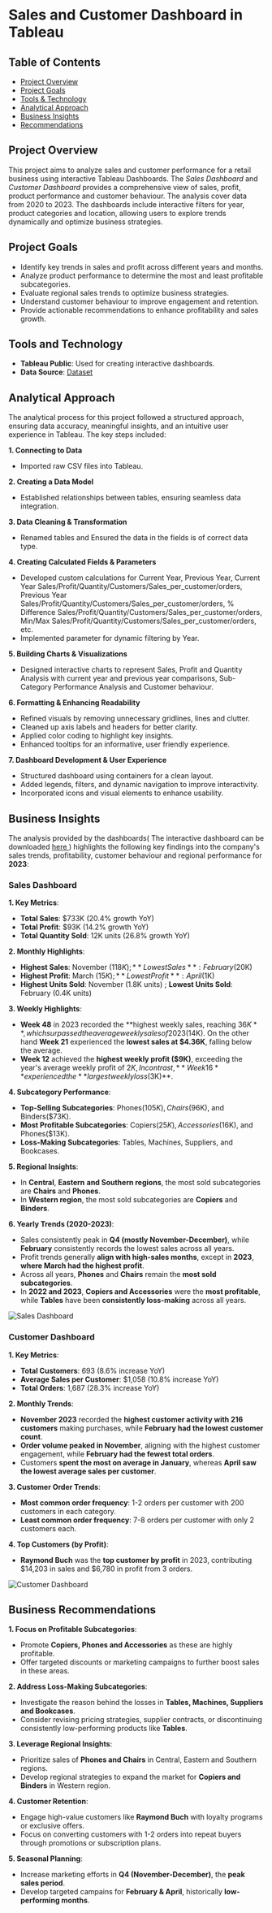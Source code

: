 # Sales and Customer Dashboard in Tableau
## Table of Contents
- [Project Overview](#project-overview)
- [Project Goals](#project-goals)
- [Tools & Technology](#tools-and-technology)
- [Analytical Approach](#analytical-approach)
- [Business Insights](#business-insights)
- [Recommendations](#recommendations)

## Project Overview
This project aims to analyze sales and customer performance for a retail business using interactive Tableau Dashboards. The *Sales Dashboard* and *Customer Dashboard* provides a comprehensive view of sales, profit, product performance and customer behaviour. The analysis cover data from 2020 to 2023. The dashboards include interactive filters for year, product categories and location, allowing users to explore trends dynamically and optimize business strategies. 

## Project Goals
- Identify key trends in sales and profit across different years and months.
- Analyze product performance to determine the most and least profitable subcategories.
- Evaluate regional sales trends to optimize business strategies.
- Understand customer behaviour to improve engagement and retention.
- Provide actionable recommendations to enhance profitability and sales growth.

## Tools and Technology
- **Tableau Public**: Used for creating interactive dashboards.
- **Data Source**: <a href ="https://github.com/PallaviSharma04/Sales-and-Customer-Dashboard-Tableau-Project/tree/main/Dataset"> Dataset </a>

## Analytical Approach
The analytical process for this project followed a structured approach, ensuring data accuracy, meaningful insights, and an intuitive user experience in Tableau. The key steps included:

**1. Connecting to Data** 
  - Imported raw CSV files into Tableau.

**2. Creating a Data Model**
  - Established relationships between tables, ensuring seamless data integration.

**3. Data Cleaning & Transformation**
  - Renamed tables and Ensured the data in the fields is of correct data type.

**4. Creating Calculated Fields & Parameters**
  
  - Developed custom calculations for Current Year, Previous Year, Current Year Sales/Profit/Quantity/Customers/Sales_per_customer/orders, Previous Year Sales/Profit/Quantity/Customers/Sales_per_customer/orders, % Difference Sales/Profit/Quantity/Customers/Sales_per_customer/orders, Min/Max Sales/Profit/Quantity/Customers/Sales_per_customer/orders, etc.
  - Implemented parameter for dynamic filtering by Year.

**5. Building Charts & Visualizations**
  
  - Designed interactive charts to represent Sales, Profit and Quantity Analysis with current year and previous year comparisons, Sub-Category Performance Analysis and Customer behaviour.

**6. Formatting & Enhancing Readability**

  - Refined visuals by removing unnecessary gridlines, lines and clutter.
  - Cleaned up axis labels and headers for better clarity.
  - Applied color coding to highlight key insights.
  - Enhanced tooltips for an informative, user friendly experience.

**7. Dashboard Development & User Experience**
  - Structured dashboard using containers for a clean layout.
  - Added legends, filters, and dynamic navigation to improve interactivity.
  - Incorporated icons and visual elements to enhance usability.

## Business Insights
The analysis provided by the dashboards( The interactive dashboard can be downloaded <a href="https://public.tableau.com/app/profile/pallavi.sharma4076/viz/SalesCustomerDashboard_17377065104000/SalesDashboard">here </a>) highlights the following key findings into the company's sales trends, profitability, customer behaviour and regional performance for **2023**:
### Sales Dashboard
**1. Key Metrics**:
- **Total Sales**: $733K (20.4% growth YoY)
- **Total Profit**: $93K (14.2% growth YoY)
- **Total Quantity Sold**: 12K units (26.8% growth YoY)

**2. Monthly Highlights**:
  - **Highest Sales**: November ($118K) ;
    **Lowest Sales**: February ($20K) 
  - **Highest Profit**: March ($15K) ;
    **Lowest Profit**: April ($1K) 
  - **Highest Units Sold**: November (1.8K units) ;
    **Lowest Units Sold**: February (0.4K units)

**3. Weekly Highlights**: 
  - **Week 48** in 2023 recorded the **highest weekly sales, reaching $36K**, which surpassed the average weekly sales of 2023($14K). On the other hand **Week 21** experienced the **lowest sales at $4.36K**, falling below the average.
  - **Week 12** achieved the **highest weekly profit ($9K)**, exceeding the year's average weekly profit of $2K, In contrast, **Week 16** experienced the **largest weekly loss ($3K)**.

**4. Subcategory Performance**:

  - **Top-Selling Subcategories**: Phones($105K), Chairs($96K), and Binders($73K).
  - **Most Profitable Subcategories**: Copiers($25K), Accessories($16K), and Phones($13K).
  - **Loss-Making Subcategories**: Tables, Machines, Suppliers, and Bookcases.

**5. Regional Insights**: 

  - In **Central**, **Eastern** **and Southern regions**, the most sold subcategories are **Chairs** and **Phones**.
  - In **Western region**, the most sold subcategories are **Copiers** and **Binders**.

**6. Yearly Trends (2020-2023)**:

  - Sales consistently peak in **Q4 (mostly November-December)**, while **February** consistently records the lowest sales across all years.
  - Profit trends generally **align with high-sales months**, except in **2023**, **where March had the highest profit**.
  - Across all years, **Phones** and **Chairs** remain the **most sold subcategories**.
  - In **2022 and 2023**, **Copiers and Accessories** were the **most profitable**, while **Tables** have been **consistently loss-making** across all years.

![Sales Dashboard](https://github.com/user-attachments/assets/874b8f4f-25e0-4d6d-8ecc-eb064b8355ce)

### Customer Dashboard
**1. Key Metrics**:

  - **Total Customers**: 693 (8.6% increase YoY)
  - **Average Sales per Customer**: $1,058 (10.8% increase YoY)
  - **Total Orders**: 1,687 (28.3% increase YoY)

**2. Monthly Trends**:

  - **November 2023** recorded the **highest customer activity with 216 customers** making purchases, while **February had the lowest customer count**.
  - **Order volume peaked in November**, aligning with the highest customer engagement, while **February had the fewest total orders**.
  - Customers **spent the most on average in January**, whereas **April saw the lowest average sales per customer**.


**3. Customer Order Trends**:

  - **Most common order frequency**: 1-2 orders per customer with 200 customers in each category.
  - **Least common order frequency**: 7-8 orders per customer with only 2 customers each.

**4. Top Customers (by Profit)**:

  - **Raymond Buch** was the **top customer by profit** in 2023, contributing $14,203 in sales and $6,780 in profit from 3 orders.


![Customer Dashboard](https://github.com/user-attachments/assets/9a71a60b-bea4-4a0a-a4c7-bb89d382c263)

## Business Recommendations
**1. Focus on Profitable Subcategories**:
  - Promote **Copiers, Phones and Accessories** as these are highly profitable.
  - Offer targeted discounts or marketing campaigns to further boost sales in these areas.

**2. Address Loss-Making Subcategories**: 
  - Investigate the reason behind the losses in **Tables, Machines, Suppliers and Bookcases**.
  - Consider revising pricing strategies, supplier contracts, or discontinuing consistently low-performing products like **Tables**.

**3. Leverage Regional Insights**:
  - Prioritize sales of **Phones and Chairs** in Central, Eastern and Southern regions.
  - Develop regional strategies to expand the market for **Copiers and Binders** in Western region.

**4. Customer Retention**:
  - Engage high-value customers like **Raymond Buch** with loyalty programs or exclusive offers.
  - Focus on converting customers with 1-2 orders into repeat buyers through promotions or subscription plans.

**5. Seasonal Planning**:
  - Increase marketing efforts in **Q4 (November-December)**, the **peak sales period**.
  - Develop targeted campains for **February & April**, historically **low-performing months**.
